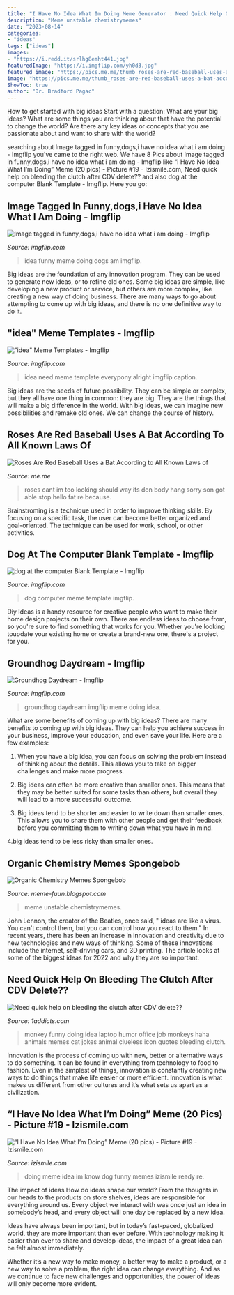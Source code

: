 ```yaml
---
title: "I Have No Idea What Im Doing Meme Generator : Need Quick Help On Bleeding The Clutch After Cdv Delete??"
description: "Meme unstable chemistrymemes"
date: "2023-08-14"
categories:
- "ideas"
tags: ["ideas"]
images:
- "https://i.redd.it/srlhg8emht441.jpg"
featuredImage: "https://i.imgflip.com/yh0d3.jpg"
featured_image: "https://pics.me.me/thumb_roses-are-red-baseball-uses-a-bat-according-to-all-63470064.png"
image: "https://pics.me.me/thumb_roses-are-red-baseball-uses-a-bat-according-to-all-63470064.png"
ShowToc: true
author: "Dr. Bradford Pagac"
---
```



How to get started with big ideas
Start with a question: What are your big ideas? 
What are some things you are thinking about that have the potential to change the world? Are there any key ideas or concepts that you are passionate about and want to share with the world?

	

		
searching about Image tagged in funny,dogs,i have no idea what i am doing - Imgflip you've came to the right web. We have 8 Pics about Image tagged in funny,dogs,i have no idea what i am doing - Imgflip like “I Have No Idea What I’m Doing” Meme (20 pics) - Picture #19 - Izismile.com, Need quick help on bleeding the clutch after CDV delete?? and also dog at the computer Blank Template - Imgflip. Here you go:
		
    
## Image Tagged In Funny,dogs,i Have No Idea What I Am Doing - Imgflip

<img loading=lazy src="https://i.imgflip.com/1nj5e.jpg" onerror="this.onerror=null;this.src='https://tse1.mm.bing.net/th?id=OIP.eXaDorIQ1FTTGqxpajCm2gHaFV&amp;pid=15.1';" alt="Image tagged in funny,dogs,i have no idea what i am doing - Imgflip">

_Source: imgflip.com_

>idea funny meme doing dogs am imgflip. 

	

Big ideas are the foundation of any innovation program. They can be used to generate new ideas, or to refine old ones. Some big ideas are simple, like developing a new product or service, but others are more complex, like creating a new way of doing business. There are many ways to go about attempting to come up with big ideas, and there is no one definitive way to do it.

    
## &quot;idea&quot; Meme Templates - Imgflip

<img loading=lazy src="https://i.imgflip.com/4/144ogq.jpg" onerror="this.onerror=null;this.src='https://tse1.mm.bing.net/th?id=OIP.WwT3xZjj8c65fCx-wQk35gAAAA&amp;pid=15.1';" alt="&quot;idea&quot; Meme Templates - Imgflip">

_Source: imgflip.com_

>idea need meme template everypony alright imgflip caption. 

	

Big ideas are the seeds of future possibility. They can be simple or complex, but they all have one thing in common: they are big. They are the things that will make a big difference in the world. With big ideas, we can imagine new possibilities and remake old ones. We can change the course of history.

    
## Roses Are Red Baseball Uses A Bat According To All Known Laws Of

<img loading=lazy src="https://pics.me.me/thumb_roses-are-red-baseball-uses-a-bat-according-to-all-63470064.png" onerror="this.onerror=null;this.src='https://tse3.mm.bing.net/th?id=OIP.x0rGwq33VGlt2MdQodZxNwAAAA&amp;pid=15.1';" alt="Roses Are Red Baseball Uses a Bat According to All Known Laws of">

_Source: me.me_

>roses cant im too looking should way its don body hang sorry son got able stop hello fat re because. 

	

Brainstroming is a technique used in order to improve thinking skills. By focusing on a specific task, the user can become better organized and goal-oriented. The technique can be used for work, school, or other activities.

    
## Dog At The Computer Blank Template - Imgflip

<img loading=lazy src="https://i.imgflip.com/ry4bq.jpg" onerror="this.onerror=null;this.src='https://tse4.mm.bing.net/th?id=OIP.55rqrqOQgkBRfyy4OEs69wHaFa&amp;pid=15.1';" alt="dog at the computer Blank Template - Imgflip">

_Source: imgflip.com_

>dog computer meme template imgflip. 

	

Diy Ideas is a handy resource for creative people who want to make their home design projects on their own. There are endless ideas to choose from, so you're sure to find something that works for you. Whether you're looking toupdate your existing home or create a brand-new one, there's a project for you.

    
## Groundhog Daydream - Imgflip

<img loading=lazy src="https://i.imgflip.com/yh0d3.jpg" onerror="this.onerror=null;this.src='https://tse2.mm.bing.net/th?id=OIP.aur4D1faMcb3UgRLbEq7vwHaEJ&amp;pid=15.1';" alt="Groundhog Daydream - Imgflip">

_Source: imgflip.com_

>groundhog daydream imgflip meme doing idea. 

	

What are some benefits of coming up with big ideas?
There are many benefits to coming up with big ideas. They can help you achieve success in your business, improve your education, and even save your life. Here are a few examples:
1. When you have a big idea, you can focus on solving the problem instead of thinking about the details. This allows you to take on bigger challenges and make more progress.

2. Big ideas can often be more creative than smaller ones. This means that they may be better suited for some tasks than others, but overall they will lead to a more successful outcome.

3. Big ideas tend to be shorter and easier to write down than smaller ones. This allows you to share them with other people and get their feedback before you committing them to writing down what you have in mind.

4.big ideas tend to be less risky than smaller ones.

    
## Organic Chemistry Memes Spongebob

<img loading=lazy src="https://i.redd.it/srlhg8emht441.jpg" onerror="this.onerror=null;this.src='https://tse3.mm.bing.net/th?id=OIP.AzpAYbouonU0XhmFfHqIgQHaHs&amp;pid=15.1';" alt="Organic Chemistry Memes Spongebob">

_Source: meme-fuun.blogspot.com_

>meme unstable chemistrymemes. 

	

John Lennon, the creator of the Beatles, once said, " ideas are like a virus. You can't control them, but you can control how you react to them." In recent years, there has been an increase in innovation and creativity due to new technologies and new ways of thinking. Some of these innovations include the internet, self-driving cars, and 3D printing. The article looks at some of the biggest ideas for 2022 and why they are so important.

    
## Need Quick Help On Bleeding The Clutch After CDV Delete??

<img loading=lazy src="http://littlefun.org/uploads/52025eeec856113fa9000014_736.jpg" onerror="this.onerror=null;this.src='https://tse3.mm.bing.net/th?id=OIP.wXjRgLoSbROCg9kfWHxNgwHaHe&amp;pid=15.1';" alt="Need quick help on bleeding the clutch after CDV delete??">

_Source: 1addicts.com_

>monkey funny doing idea laptop humor office job monkeys haha animals memes cat jokes animal clueless icon quotes bleeding clutch. 

	

Innovation is the process of coming up with new, better or alternative ways to do something. It can be found in everything from technology to food to fashion. Even in the simplest of things, innovation is constantly creating new ways to do things that make life easier or more efficient. Innovation is what makes us different from other cultures and it’s what sets us apart as a civilization.

    
## “I Have No Idea What I’m Doing” Meme (20 Pics) - Picture #19 - Izismile.com

<img loading=lazy src="http://img.izismile.com/img/img5/20120417/640/i_have_no_idea_what_im_doing_meme_640_21.jpg" onerror="this.onerror=null;this.src='https://tse1.mm.bing.net/th?id=OIP.jGfcZGbzqlXyBduLQ7q1QAHaFB&amp;pid=15.1';" alt="“I Have No Idea What I’m Doing” Meme (20 pics) - Picture #19 - Izismile.com">

_Source: izismile.com_

>doing meme idea im know dog funny memes izismile ready re. 

	

The impact of ideas
How do ideas shape our world?
From the thoughts in our heads to the products on store shelves, ideas are responsible for everything around us. Every object we interact with was once just an idea in somebody’s head, and every object will one day be replaced by a new idea.

Ideas have always been important, but in today’s fast-paced, globalized world, they are more important than ever before. With technology making it easier than ever to share and develop ideas, the impact of a great idea can be felt almost immediately.

Whether it’s a new way to make money, a better way to make a product, or a new way to solve a problem, the right idea can change everything. And as we continue to face new challenges and opportunities, the power of ideas will only become more evident.

